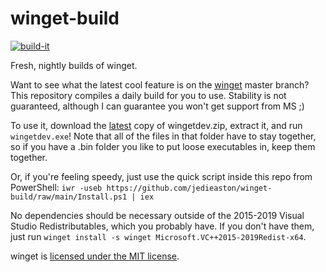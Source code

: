 # winget-build

[![build-it](https://github.com/jedieaston/winget-build/actions/workflows/build.yml/badge.svg)](https://github.com/jedieaston/winget-build/actions/workflows/build.yml)

Fresh, nightly builds of winget.

Want to see what the latest cool feature is on the [winget](https://github.com/microsoft/winget-cli) master branch? This repository compiles a daily build for you to use. Stability is not guaranteed, although I can guarantee you won't get support from MS ;)

To use it, download the [latest](https://github.com/jedieaston/winget-build/releases/latest) copy of wingetdev.zip, extract it, and run `wingetdev.exe`! Note that all of the files in that folder have to stay together, so if you have a .bin folder you like to put loose executables in, keep them together.

Or, if you're feeling speedy, just use the quick script inside this repo from PowerShell: `iwr -useb https://github.com/jedieaston/winget-build/raw/main/Install.ps1 | iex`

No dependencies should be necessary outside of the 2015-2019 Visual Studio Redistributables, which you probably have. If you don't have them, just run `winget install -s winget Microsoft.VC++2015-2019Redist-x64`.


winget is [licensed under the MIT license](https://github.com/microsoft/winget-cli/blob/master/LICENSE). 
